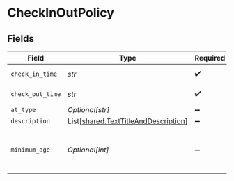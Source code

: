 # CheckInOutPolicy


## Fields

| Field                                                                                  | Type                                                                                   | Required                                                                               | Description                                                                            | Example                                                                                |
| -------------------------------------------------------------------------------------- | -------------------------------------------------------------------------------------- | -------------------------------------------------------------------------------------- | -------------------------------------------------------------------------------------- | -------------------------------------------------------------------------------------- |
| `check_in_time`                                                                        | *str*                                                                                  | :heavy_check_mark:                                                                     | Check-in time                                                                          |                                                                                        |
| `check_out_time`                                                                       | *str*                                                                                  | :heavy_check_mark:                                                                     | Check-out time                                                                         |                                                                                        |
| `at_type`                                                                              | *Optional[str]*                                                                        | :heavy_minus_sign:                                                                     | N/A                                                                                    | CheckInOutPolicy                                                                       |
| `description`                                                                          | List[[shared.TextTitleAndDescription](../../models/shared/texttitleanddescription.md)] | :heavy_minus_sign:                                                                     | N/A                                                                                    |                                                                                        |
| `minimum_age`                                                                          | *Optional[int]*                                                                        | :heavy_minus_sign:                                                                     | Minimum age of guest checking in or out                                                |                                                                                        |